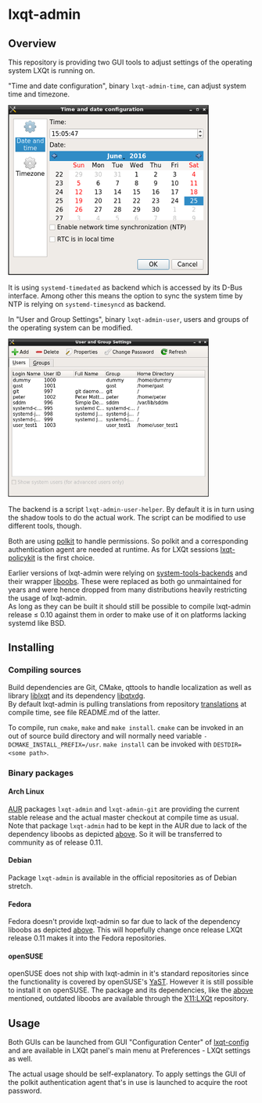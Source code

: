 # lxqt-admin

## Overview

This repository is providing two GUI tools to adjust settings of the operating system LXQt is running on.

"Time and date configuration", binary `lxqt-admin-time`, can adjust system time and timezone.

![lxqt-admin-time](lxqt-admin-time.png)

It is using `systemd-timedated` as backend which is accessed by its D-Bus interface. Among other this means the option
to sync the system time by NTP is relying on `systemd-timesyncd` as backend.

In "User and Group Settings", binary `lxqt-admin-user`, users and groups of the operating system can be modified.

![lxqt-admin-user](lxqt-admin-user.png)

The backend is a script `lxqt-admin-user-helper`. By default it is in turn using the shadow tools to do the actual work.
The script can be modified to use different tools, though.

Both are using [polkit](https://www.freedesktop.org/wiki/Software/polkit/) to handle permissions. So polkit and a corresponding
authentication agent are needed at runtime. As for LXQt sessions [lxqt-policykit](https://github.com/lxde/lxqt-policykit/)
is the first choice.

Earlier versions of lxqt-admin were relying on [system-tools-backends](http://system-tools-backends.freedesktop.org)
and their wrapper [liboobs](https://github.com/GNOME/liboobs). These were replaced as both go unmaintained for years and
were hence dropped from many distributions heavily restricting the usage of lxqt-admin.   
As long as they can be built it should still be possible to compile lxqt-admin release ≤ 0.10 against them in order
to make use of it on platforms lacking systemd like BSD.

## Installing

### Compiling sources

Build dependencies are Git, CMake, qttools to handle localization as well as library [liblxqt](https://github.com/lxde/liblxqt)
and its dependency [libqtxdg](https://github.com/lxde/libqtxdg).   
By default lxqt-admin is pulling translations from repository [translations](https://github.com/lxde/translations/) at
compile time, see file README.md of the latter.

To compile, run `cmake`, `make` and `make install`.
`cmake` can be invoked in an out of source build directory and will normally need variable `-DCMAKE_INSTALL_PREFIX=/usr`.
`make install` can be invoked with `DESTDIR=<some path>`.

### Binary packages

#### Arch Linux

[AUR](https://aur.archlinux.org) packages `lxqt-admin` and `lxqt-admin-git` are providing the current stable release and the
actual master checkout at compile time as usual.   
Note that package `lxqt-admin` had to be kept in the AUR due to lack of the dependency liboobs as depicted [above](#overview).
So it will be transferred to community as of release 0.11.

#### Debian

Package `lxqt-admin` is available in the official repositories as of Debian stretch.

#### Fedora

Fedora doesn't provide lxqt-admin so far due to lack of the dependency liboobs as depicted [above](#overview). This will hopefully change
once release LXQt release 0.11 makes it into the Fedora repositories.

#### openSUSE

openSUSE does not ship with lxqt-admin in it's standard repositories since the functionality is covered by openSUSE's [YaST](http://yast.github.io/).
However it is still possible to install it on openSUSE. The package and its dependencies, like the [above](#overview) mentioned, outdated liboobs are available through the [X11:LXQt](https://build.opensuse.org/project/show/X11:LXQt) repository.

## Usage

Both GUIs can be launched from GUI "Configuration Center" of [lxqt-config](https://github.com/lxde/lxqt-config) and are available
in LXQt panel's main menu at Preferences - LXQt settings as well.

The actual usage should be self-explanatory. To apply settings the GUI of the polkit authentication agent that's in use is
launched to acquire the root password.
